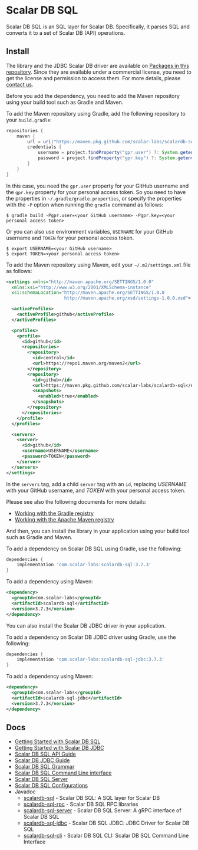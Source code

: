 # Scalar DB SQL

<!-- commented out for now since it's private
[![CI](https://github.com/scalar-labs/scalardb-sql/actions/workflows/ci.yaml/badge.svg)](https://github.com/scalar-labs/scalardb-sql/actions/workflows/ci.yaml)
-->

Scalar DB SQL is an SQL layer for Scalar DB.
Specifically, it parses SQL and converts it to a set of Scalar DB (API) operations.

## Install

The library and the JDBC Scalar DB driver are available on [Packages in this repository](https://github.com/orgs/scalar-labs/packages?repo_name=scalardb-sql).
Since they are available under a commercial license, you need to get the license and permission to access them.
For more details, please [contact us](https://scalar-labs.com/contact_us/).

Before you add the dependency, you need to add the Maven repository using your build tool such as Gradle and Maven.

To add the Maven repository using Gradle, add the following repository to your `build.gradle`:
```gradle
repositories {
    maven {
        url = uri("https://maven.pkg.github.com/scalar-labs/scalardb-sql")
        credentials {
            username = project.findProperty("gpr.user") ?: System.getenv("USERNAME")
            password = project.findProperty("gpr.key") ?: System.getenv("TOKEN")
        }
    }
}
```

In this case, you need the `gpr.user` property for your GitHub username and the `gpr.key` property for your personal access token.
So you need to have the properties in `~/.gradle/gradle.properties`, or specify the properties with the `-P` option when running the `gradle` command as follows:

```shell
$ gradle build -Pgpr.user=<your GitHub username> -Pgpr.key=<your personal access token>
```

Or you can also use environment variables, `USERNAME` for your GitHub username and `TOKEN` for your personal access token.

```shell
$ export USERNAME=<your GitHub username>
$ export TOKEN=<your personal access token>
```

To add the Maven repository using Maven, edit your `~/.m2/settings.xml` file as follows:
```xml
<settings xmlns="http://maven.apache.org/SETTINGS/1.0.0"
  xmlns:xsi="http://www.w3.org/2001/XMLSchema-instance"
  xsi:schemaLocation="http://maven.apache.org/SETTINGS/1.0.0
                      http://maven.apache.org/xsd/settings-1.0.0.xsd">

  <activeProfiles>
    <activeProfile>github</activeProfile>
  </activeProfiles>

  <profiles>
    <profile>
      <id>github</id>
      <repositories>
        <repository>
          <id>central</id>
          <url>https://repo1.maven.org/maven2</url>
        </repository>
        <repository>
          <id>github</id>
          <url>https://maven.pkg.github.com/scalar-labs/scalardb-sql</url>
          <snapshots>
            <enabled>true</enabled>
          </snapshots>
        </repository>
      </repositories>
    </profile>
  </profiles>

  <servers>
    <server>
      <id>github</id>
      <username>USERNAME</username>
      <password>TOKEN</password>
    </server>
  </servers>
</settings>
```

In the `servers` tag, add a child `server` tag with an `id`, replacing *USERNAME* with your GitHub username, and *TOKEN* with your personal access token.

Please see also the following documents for more details:
- [Working with the Gradle registry](https://docs.github.com/en/packages/working-with-a-github-packages-registry/working-with-the-gradle-registry)
- [Working with the Apache Maven registry](https://docs.github.com/en/packages/working-with-a-github-packages-registry/working-with-the-apache-maven-registry)

And then, you can install the library in your application using your build tool such as Gradle and Maven.

To add a dependency on Scalar DB SQL using Gradle, use the following:
```gradle
dependencies {
    implementation 'com.scalar-labs:scalardb-sql:3.7.3'
}
```

To add a dependency using Maven:
```xml
<dependency>
  <groupId>com.scalar-labs</groupId>
  <artifactId>scalardb-sql</artifactId>
  <version>3.7.3</version>
</dependency>
```

You can also install the Scalar DB JDBC driver in your application.

To add a dependency on Scalar DB JDBC driver using Gradle, use the following:
```gradle
dependencies {
    implementation 'com.scalar-labs:scalardb-sql-jdbc:3.7.3'
}
```

To add a dependency using Maven:
```xml
<dependency>
  <groupId>com.scalar-labs</groupId>
  <artifactId>scalardb-sql-jdbc</artifactId>
  <version>3.7.3</version>
</dependency>
```

## Docs

- [Getting Started with Scalar DB SQL](getting-started-with-sql.mdx)
- [Getting Started with Scalar DB JDBC](getting-started-with-jdbc.mdx)
- [Scalar DB SQL API Guide](sql-api-guide.mdx)
- [Scalar DB JDBC Guide](jdbc-guide.mdx)
- [Scalar DB SQL Grammar](grammar.mdx)
- [Scalar DB SQL Command Line interface](command-line-interface.mdx)
- [Scalar DB SQL Server](sql-server.mdx)
- [Scalar DB SQL Configurations](configurations.mdx)
- Javadoc
  - [scalardb-sql](https://scalar-labs.github.io/scalardb-sql/javadoc/core/index.html) - Scalar DB SQL: A SQL layer for Scalar DB
  - [scalardb-sql-rpc](https://scalar-labs.github.io/scalardb-sql/javadoc/rpc/index.html) - Scalar DB SQL RPC libraries
  - [scalardb-sql-server](https://scalar-labs.github.io/scalardb-sql/javadoc/server/index.html) - Scalar DB SQL Server: A gRPC interface of Scalar DB SQL
  - [scalardb-sql-jdbc](https://scalar-labs.github.io/scalardb-sql/javadoc/jdbc/index.html) - Scalar DB SQL JDBC: JDBC Driver for Scalar DB SQL
  - [scalardb-sql-cli](https://scalar-labs.github.io/scalardb-sql/javadoc/cli/index.html) - Scalar DB SQL CLI: Scalar DB SQL Command Line Interface
